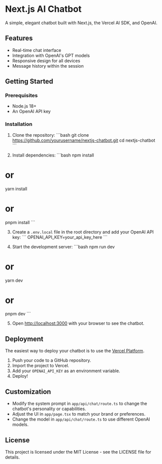 # Next.js AI Chatbot

A simple, elegant chatbot built with Next.js, the Vercel AI SDK, and OpenAI.

## Features

- Real-time chat interface
- Integration with OpenAI's GPT models
- Responsive design for all devices
- Message history within the session

## Getting Started

### Prerequisites

- Node.js 18+ 
- An OpenAI API key

### Installation

1. Clone the repository:
\`\`\`bash
git clone https://github.com/yourusername/nextjs-chatbot.git
cd nextjs-chatbot
\`\`\`

2. Install dependencies:
\`\`\`bash
npm install
# or
yarn install
# or
pnpm install
\`\`\`

3. Create a `.env.local` file in the root directory and add your OpenAI API key:
\`\`\`
OPENAI_API_KEY=your_api_key_here
\`\`\`

4. Start the development server:
\`\`\`bash
npm run dev
# or
yarn dev
# or
pnpm dev
\`\`\`

5. Open [http://localhost:3000](http://localhost:3000) with your browser to see the chatbot.

## Deployment

The easiest way to deploy your chatbot is to use the [Vercel Platform](https://vercel.com/new).

1. Push your code to a GitHub repository.
2. Import the project to Vercel.
3. Add your `OPENAI_API_KEY` as an environment variable.
4. Deploy!

## Customization

- Modify the system prompt in `app/api/chat/route.ts` to change the chatbot's personality or capabilities.
- Adjust the UI in `app/page.tsx` to match your brand or preferences.
- Change the model in `app/api/chat/route.ts` to use different OpenAI models.

## License

This project is licensed under the MIT License - see the LICENSE file for details.
